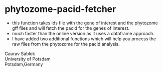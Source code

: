 # phytozome-pacid-fetcher

- this function takes ids file with the gene of interest and the phytozome gff files and will fetch the pacid for the genes of interest.
- much faster than the online version as it uses a dataframe approach.
- I have added two additional functions which will help you process the raw files from the phytozome for the pacid analysis.

Gaurav Sablok \
University of Potsdam \
Potsdam,Germany
